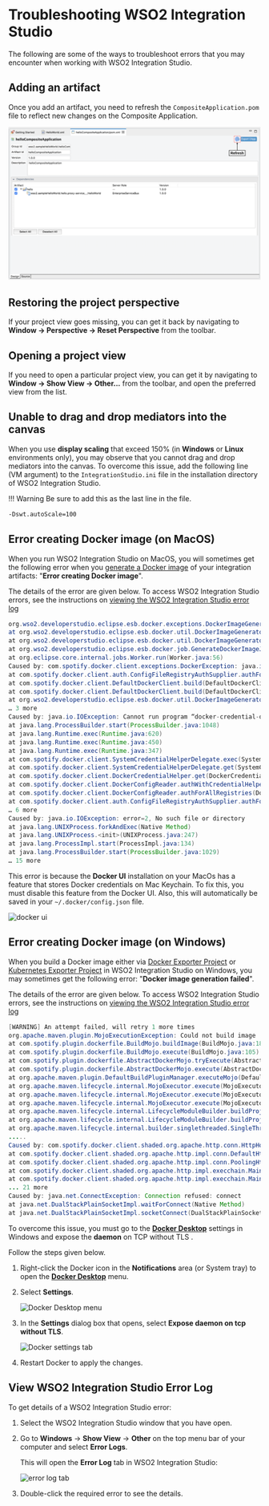 # Troubleshooting WSO2 Integration Studio

The following are some of the ways to troubleshoot errors that you may encounter when working with WSO2 Integration Studio.

## Adding an artifact

Once you add an artifact, you need to refresh the `CompositeApplication.pom`
file to reflect new changes on the Composite Application.

![troubleshooting](../assets/img/workbench/refresh-integration-studio.png)

## Restoring the project perspective

If your project view goes missing, you can get it back by navigating
to **Window -> Perspective -> Reset Perspective** from the toolbar.

## Opening a project view

If you need to open a particular project view, you can get it by
navigating to **Window -> Show View -> Other...** from the
toolbar, and open the preferred view from the list.

## Unable to drag and drop mediators into the canvas

When you use **display scaling** that exceed 150% (in **Windows** or **Linux** environments only), you may observe that you cannot drag and drop mediators into the canvas. To overcome this issue, add the following line (VM argument) to the `IntegrationStudio.ini` file in the installation directory of WSO2 Integration Studio.

!!! Warning
    Be sure to add this as the last line in the file.

```bash
-Dswt.autoScale=100
```

## Error creating Docker image (on MacOS)

When you run WSO2 Integration Studio on MacOS, you will sometimes get the following error when you [generate a Docker image](../../develop/generate-docker-image) of your integration artifacts: "**Error creating Docker image**".

The details of the error are given below. To access WSO2 Integration Studio errors, see the instructions on [viewing the WSO2 Integration Studio error log](#view-wso2-integration-studio-error-log)

```java
org.wso2.developerstudio.eclipse.esb.docker.exceptions.DockerImageGenerationException: Could not create the Docker image bundle file.
at org.wso2.developerstudio.eclipse.esb.docker.util.DockerImageGenerator.buildImage(DockerImageGenerator.java:273)
at org.wso2.developerstudio.eclipse.esb.docker.util.DockerImageGenerator.generateDockerImage(DockerImageGenerator.java:202)
at org.wso2.developerstudio.eclipse.esb.docker.job.GenerateDockerImageJob.run(GenerateDockerImageJob.java:141)
at org.eclipse.core.internal.jobs.Worker.run(Worker.java:56)
Caused by: com.spotify.docker.client.exceptions.DockerException: java.io.IOException: Cannot run program “docker-credential-osxkeychain”: error=2, No such file or directory
at com.spotify.docker.client.auth.ConfigFileRegistryAuthSupplier.authForBuild(ConfigFileRegistryAuthSupplier.java:108)
at com.spotify.docker.client.DefaultDockerClient.build(DefaultDockerClient.java:1483)
at com.spotify.docker.client.DefaultDockerClient.build(DefaultDockerClient.java:1460)
at org.wso2.developerstudio.eclipse.esb.docker.util.DockerImageGenerator.buildImage(DockerImageGenerator.java:249)
… 3 more
Caused by: java.io.IOException: Cannot run program “docker-credential-osxkeychain”: error=2, No such file or directory
at java.lang.ProcessBuilder.start(ProcessBuilder.java:1048)
at java.lang.Runtime.exec(Runtime.java:620)
at java.lang.Runtime.exec(Runtime.java:450)
at java.lang.Runtime.exec(Runtime.java:347)
at com.spotify.docker.client.SystemCredentialHelperDelegate.exec(SystemCredentialHelperDelegate.java:140)
at com.spotify.docker.client.SystemCredentialHelperDelegate.get(SystemCredentialHelperDelegate.java:88)
at com.spotify.docker.client.DockerCredentialHelper.get(DockerCredentialHelper.java:119)
at com.spotify.docker.client.DockerConfigReader.authWithCredentialHelper(DockerConfigReader.java:282)
at com.spotify.docker.client.DockerConfigReader.authForAllRegistries(DockerConfigReader.java:166)
at com.spotify.docker.client.auth.ConfigFileRegistryAuthSupplier.authForBuild(ConfigFileRegistryAuthSupplier.java:106)
… 6 more
Caused by: java.io.IOException: error=2, No such file or directory
at java.lang.UNIXProcess.forkAndExec(Native Method)
at java.lang.UNIXProcess.<init>(UNIXProcess.java:247)
at java.lang.ProcessImpl.start(ProcessImpl.java:134)
at java.lang.ProcessBuilder.start(ProcessBuilder.java:1029)
… 15 more
```

This error is because the **Docker UI** installation on your MacOs has a feature that stores Docker credentials on Mac Keychain. To fix this, you must disable this feature from the Docker UI. Also, this will automatically be saved in your `~/.docker/config.json` file.

![docker ui](../../assets/img/docker-ui.png)

## Error creating Docker image (on Windows)

When you build a Docker image either via [Docker Exporter Project](../../develop/create-docker-project) or [Kubernetes Exporter Project](../../develop/create-kubernetes-project) in WSO2 Integration Studio on Windows, you may sometimes get the following error: "**Docker image generation failed**".

The details of the error are given below. To access WSO2 Integration Studio errors, see the instructions on [viewing the WSO2 Integration Studio error log](#view-wso2-integration-studio-error-log)

```java
[WARNING] An attempt failed, will retry 1 more times
org.apache.maven.plugin.MojoExecutionException: Could not build image
at com.spotify.plugin.dockerfile.BuildMojo.buildImage(BuildMojo.java:185)
at com.spotify.plugin.dockerfile.BuildMojo.execute(BuildMojo.java:105)
at com.spotify.plugin.dockerfile.AbstractDockerMojo.tryExecute(AbstractDockerMojo.java:252)
at com.spotify.plugin.dockerfile.AbstractDockerMojo.execute(AbstractDockerMojo.java:241)
at org.apache.maven.plugin.DefaultBuildPluginManager.executeMojo(DefaultBuildPluginManager.java:134)
at org.apache.maven.lifecycle.internal.MojoExecutor.execute(MojoExecutor.java:207)
at org.apache.maven.lifecycle.internal.MojoExecutor.execute(MojoExecutor.java:153)
at org.apache.maven.lifecycle.internal.MojoExecutor.execute(MojoExecutor.java:145)
at org.apache.maven.lifecycle.internal.LifecycleModuleBuilder.buildProject(LifecycleModuleBuilder.java:116)
at org.apache.maven.lifecycle.internal.LifecycleModuleBuilder.buildProject(LifecycleModuleBuilder.java:80)
at org.apache.maven.lifecycle.internal.builder.singlethreaded.SingleThreadedBuilder.build(SingleThreadedBuilder.java:51)
.....
Caused by: com.spotify.docker.client.shaded.org.apache.http.conn.HttpHostConnectException: Connect to localhost:2375 [localhost/127.0.0.1, localhost/0:0:0:0:0:0:0:1] failed: Connection refused: connect
at com.spotify.docker.client.shaded.org.apache.http.impl.conn.DefaultHttpClientConnectionOperator.connect(DefaultHttpClientConnectionOperator.java:151)
at com.spotify.docker.client.shaded.org.apache.http.impl.conn.PoolingHttpClientConnectionManager.connect(PoolingHttpClientConnectionManager.java:353)
at com.spotify.docker.client.shaded.org.apache.http.impl.execchain.MainClientExec.establishRoute(MainClientExec.java:380)
at com.spotify.docker.client.shaded.org.apache.http.impl.execchain.MainClientExec.execute(MainClientExec.java:236)
... 21 more
Caused by: java.net.ConnectException: Connection refused: connect
at java.net.DualStackPlainSocketImpl.waitForConnect(Native Method)
at java.net.DualStackPlainSocketImpl.socketConnect(DualStackPlainSocketImpl.java:85)
```

To overcome this issue, you must go to the [**Docker Desktop**](https://docs.docker.com/docker-for-windows/) settings in Windows and expose the **daemon** on TCP without TLS .

Follow the steps given below.

1.  Right-click the Docker icon in the **Notifications** area (or System tray) to open the [**Docker Desktop**](https://docs.docker.com/docker-for-windows/) menu.
2.  Select **Settings**.

    ![Docker Desktop menu](../../assets/img/docker-desktop-menu-windows.png)

3.  In the **Settings** dialog box that opens, select **Expose daemon on tcp without TLS**.

    ![Docker settings tab](../../assets/img/docker-ui-setting-windows.png)

4.  Restart Docker to apply the changes.

## View WSO2 Integration Studio Error Log

To get details of a WSO2 Integration Studio error:

1.  Select the WSO2 Integration Studio window that you have open.
2.  Go to **Windows** -> **Show View**  -> **Other** on the top menu bar of your computer and select **Error Logs**.

    This will open the **Error Log** tab in WSO2 Integration Studio:

    ![error log tab](../../assets/img/error-log-tab.png)

3.  Double-click the required error to see the details.
